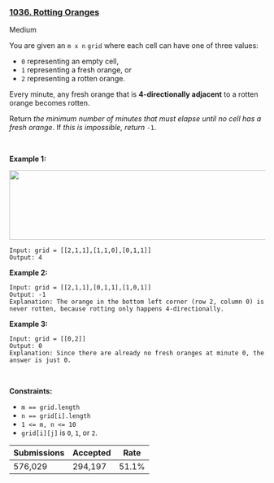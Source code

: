 ### [1036. Rotting Oranges](https://leetcode.com/problems/rotting-oranges/)

Medium

You are given an `` m x n `` `` grid `` where each cell can have one of three values:

*   `` 0 `` representing an empty cell,
*   `` 1 `` representing a fresh orange, or
*   `` 2 `` representing a rotten orange.

Every minute, any fresh orange that is __4-directionally adjacent__ to a rotten orange becomes rotten.

Return _the minimum number of minutes that must elapse until no cell has a fresh orange_. If _this is impossible, return_ `` -1 ``.

 

__Example 1:__

<img alt="" src="https://assets.leetcode.com/uploads/2019/02/16/oranges.png" style="width: 650px; height: 137px;"/>

```
Input: grid = [[2,1,1],[1,1,0],[0,1,1]]
Output: 4
```

__Example 2:__

```
Input: grid = [[2,1,1],[0,1,1],[1,0,1]]
Output: -1
Explanation: The orange in the bottom left corner (row 2, column 0) is never rotten, because rotting only happens 4-directionally.
```

__Example 3:__

```
Input: grid = [[0,2]]
Output: 0
Explanation: Since there are already no fresh oranges at minute 0, the answer is just 0.
```

 

__Constraints:__

*   `` m == grid.length ``
*   `` n == grid[i].length ``
*   `` 1 <= m, n <= 10 ``
*   `` grid[i][j] `` is `` 0 ``, `` 1 ``, or `` 2 ``.

| Submissions    | Accepted     | Rate   |
| -------------- | ------------ | ------ |
| 576,029 | 294,197 | 51.1% |